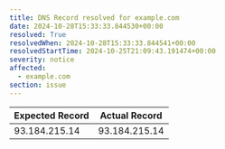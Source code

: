 ```yaml
---
title: DNS Record resolved for example.com
date: 2024-10-28T15:33:33.844530+00:00
resolved: True
resolvedWhen: 2024-10-28T15:33:33.844541+00:00
resolvedStartTime: 2024-10-25T21:09:43.191474+00:00
severity: notice
affected:
  - example.com
section: issue
---
```


| Expected Record  | Actual Record  |
|------------------|----------------|
| 93.184.215.14 | 93.184.215.14 |
